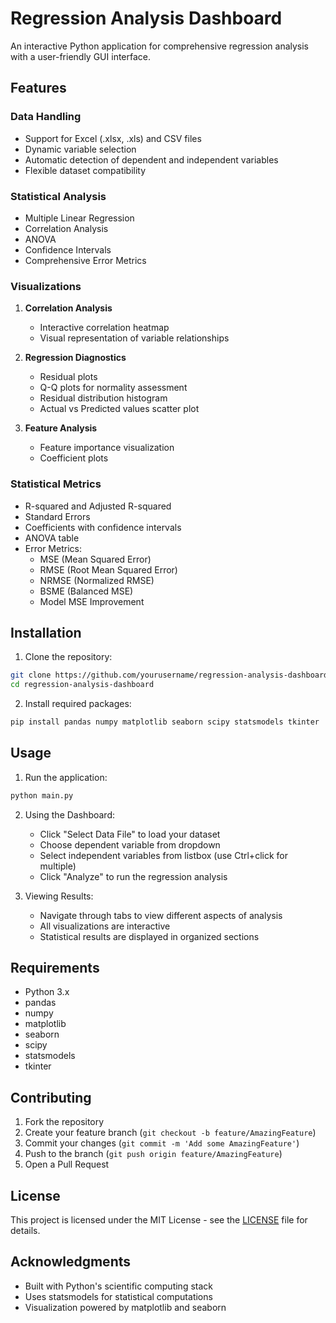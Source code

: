 # Regression Analysis Dashboard

An interactive Python application for comprehensive regression analysis with a user-friendly GUI interface.

## Features

### Data Handling
- Support for Excel (.xlsx, .xls) and CSV files
- Dynamic variable selection
- Automatic detection of dependent and independent variables
- Flexible dataset compatibility

### Statistical Analysis
- Multiple Linear Regression
- Correlation Analysis
- ANOVA
- Confidence Intervals
- Comprehensive Error Metrics

### Visualizations
1. **Correlation Analysis**
   - Interactive correlation heatmap
   - Visual representation of variable relationships

2. **Regression Diagnostics**
   - Residual plots
   - Q-Q plots for normality assessment
   - Residual distribution histogram
   - Actual vs Predicted values scatter plot

3. **Feature Analysis**
   - Feature importance visualization
   - Coefficient plots

### Statistical Metrics
- R-squared and Adjusted R-squared
- Standard Errors
- Coefficients with confidence intervals
- ANOVA table
- Error Metrics:
  - MSE (Mean Squared Error)
  - RMSE (Root Mean Squared Error)
  - NRMSE (Normalized RMSE)
  - BSME (Balanced MSE)
  - Model MSE Improvement

## Installation

1. Clone the repository:
```bash
git clone https://github.com/yourusername/regression-analysis-dashboard.git
cd regression-analysis-dashboard
```

2. Install required packages:
```bash
pip install pandas numpy matplotlib seaborn scipy statsmodels tkinter
```

## Usage

1. Run the application:
```bash
python main.py
```

2. Using the Dashboard:
   - Click "Select Data File" to load your dataset
   - Choose dependent variable from dropdown
   - Select independent variables from listbox (use Ctrl+click for multiple)
   - Click "Analyze" to run the regression analysis

3. Viewing Results:
   - Navigate through tabs to view different aspects of analysis
   - All visualizations are interactive
   - Statistical results are displayed in organized sections

## Requirements

- Python 3.x
- pandas
- numpy
- matplotlib
- seaborn
- scipy
- statsmodels
- tkinter

## Contributing

1. Fork the repository
2. Create your feature branch (`git checkout -b feature/AmazingFeature`)
3. Commit your changes (`git commit -m 'Add some AmazingFeature'`)
4. Push to the branch (`git push origin feature/AmazingFeature`)
5. Open a Pull Request

## License

This project is licensed under the MIT License - see the [LICENSE](LICENSE) file for details.

## Acknowledgments

- Built with Python's scientific computing stack
- Uses statsmodels for statistical computations
- Visualization powered by matplotlib and seaborn 